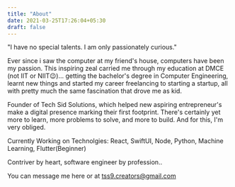 ```yaml
---
title: "About"
date: 2021-03-25T17:26:04+05:30
draft: false
---
```


"I have no special talents. I am only passionately curious."

Ever since i saw the computer at my friend's house, computers have been my passion. This inspiring zeal carried me through my education at DMCE (not IIT or NIIT😉)... getting the bachelor's degree in Computer Engineering, learnt new things and started my career freelancing to starting a startup, all with pretty much the same fascination that drove me as kid.

Founder of Tech Sid Solutions, which helped new aspiring entrepreneur's make a digital presence marking their first footprint. There's certainly yet more to learn, more problems to solve, and more to build. And for this, I'm very obliged.

Currently Working on Technolgies: React, SwiftUI, Node, Python, Machine Learning, Flutter(Beginner)

Contriver by heart, software engineer by profession..

You can message me here or at tss9.creators@gmail.com 

